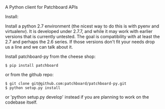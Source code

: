A Python client for Patchboard APIs

Install:

Install a python 2.7 environment (the nicest way to do this is with pyenv and
virtualenv).  It is developed under 2.7.7, and while it may work with earlier
versions that is currently untested. The goal is compatibility with at least
the 2.7 and perhaps the 2.6 series. If those versions don't fit your needs drop
us a line and we can talk about it.

Install patchboard-py from the cheese shop:

    $ pip install patchboard

or from the github repo:

    $ git clone git@github.com:patchboard/patchboard-py.git
    $ python setup.py install

or 'python setup.py develop' instead if you are planning to work on the
codebase itself.
